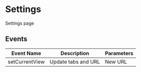 # Settings

Settings page

## Events

<!-- @vuese:Settings:events:start -->
|Event Name|Description|Parameters|
|---|---|---|
|setCurrentView|Update tabs and URL|New URL|

<!-- @vuese:Settings:events:end -->


